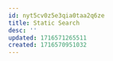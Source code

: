 ```yaml
---
id: nyt5cv0z5e3qia0taa2q6ze
title: Static Search
desc: ''
updated: 1716571265511
created: 1716570951032
---
```

  
